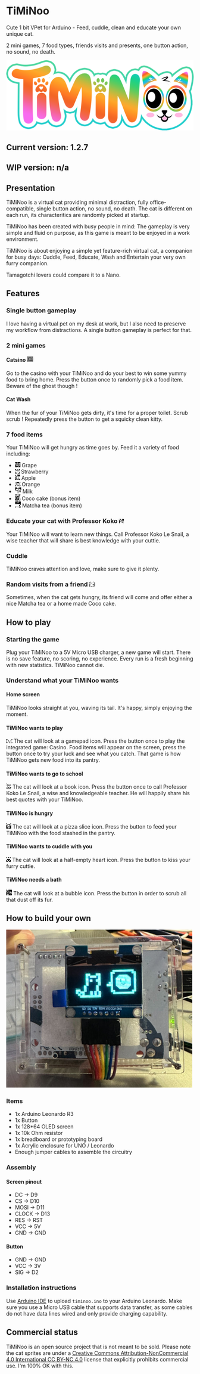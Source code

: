 # TiMiNoo
Cute 1 bit VPet for Arduino - Feed, cuddle, clean and educate your own unique cat.

2 mini games, 7 food types, friends visits and presents, one button action, no sound, no death.

![TiMiNoo logo](./assets/logo/2.png "TiMiNoo logo")

## Current version: 1.2.7
## WIP version: n/a

## Presentation

TiMiNoo is a virtual cat providing minimal distraction, fully office-compatible, single button action, no sound, no death.
The cat is different on each run, its characteritics are randomly picked at startup.

TiMiNoo has been created with busy people in mind: The gameplay is very simple and fluid on purpose, as this game is meant to be enjoyed in a work environment.

TiMiNoo is about enjoying a simple yet feature-rich virtual cat, a companion for busy days: Cuddle, Feed, Educate, Wash and Entertain your very own furry companion.

Tamagotchi lovers could compare it to a Nano.

## Features
### Single button gameplay
I love having a virtual pet on my desk at work, but I also need to preserve my workflow from distractions.
A single button gameplay is perfect for that.
### 2 mini games
#### Catsino ![bar](./assets/icons/bar.png "BAR +1 of all !!!")
Go to the casino with your TiMiNoo and do your best to win some yummy food to bring home.
Press the button once to randomly pick a food item. Beware of the ghost though !
#### Cat Wash
When the fur of your TiMiNoo gets dirty, it's time for a proper toilet. Scrub scrub !
Repeatedly press the button to get a squicky clean kitty.
### 7 food items
Your TiMiNoo will get hungry as time goes by. Feed it a variety of food including:
- ![grape](./assets/icons/grape.png "Fresh grapes") Grape
- ![strawberry](./assets/icons/strawberry.png "Yummy strawberry") Strawberry
- ![apple](./assets/icons/apple.png "Tasty apple") Apple
- ![orange](./assets/icons/orange.png "Juicy orange") Orange
- ![milk](./assets/icons/milk.png "Farm milk") Milk
- ![cake](./assets/icons/coco_cake.png "Homemade coco cake") Coco cake (bonus item)
- ![matcha](./assets/icons/matcha.png "Matcha tea") Matcha tea (bonus item)
### Educate your cat with Professor Koko ![koko](./assets/icons/koko_le_snail.png "Koko Le Snail")
Your TiMiNoo will want to learn new things. Call Professor Koko Le Snail, a wise teacher that will share is best knowledge with your cuttie.
### Cuddle
TiMiNoo craves attention and love, make sure to give it plenty.
### Random visits from a friend ![cindy](./assets/icons/cindy.png "Your friend")
Sometimes, when the cat gets hungry, its friend will come and offer either a nice Matcha tea or a home made Coco cake.

## How to play
### Starting the game
Plug your TiMiNoo to a 5V Micro USB charger, a new game will start.
There is no save feature, no scoring, no experience. Every run is a fresh beginning with new statistics.
TiMiNoo cannot die.
### Understand what your TiMiNoo wants
#### Home screen
TiMiNoo looks straight at you, waving its tail.
It's happy, simply enjoying the moment.
#### TiMiNoo wants to play
![play](./assets/icons/play.png "Play")
The cat will look at a gamepad icon.
Press the button once to play the integrated game: Casino.
Food items will appear on the screen, press the button once to try your luck and see what you catch.
That game is how TiMiNoo gets new food into its pantry.
#### TiMiNoo wants to go to school
![educate](./assets/icons/study.png "Study")
The cat will look at a book icon.
Press the button once to call Professor Koko Le Snail, a wise and knowledgeable teacher. He will happily share his best quotes with your TiMiNoo.
#### TiMiNoo is hungry
![feed](./assets/icons/pizza.png "Feed")
The cat will look at a pizza slice icon.
Press the button to feed your TiMiNoo with the food stashed in the pantry. 
#### TiMiNoo wants to cuddle with you
![cuddle](./assets/icons/cuddle.png "Cuddle")
The cat will look at a half-empty heart icon.
Press the button to kiss your furry cuttie.
#### TiMiNoo needs a bath
![clean](./assets/icons/bubbles.png "Clean")
The cat will look at a bubble icon.
Press the button in order to scrub all that dust off its fur.
## How to build your own

![Prototype board](./assets/proto5.jpg "TiMiNoo")

### Items
- 1x Arduino Leonardo R3
- 1x Button
- 1x 128*64 OLED screen
- 1x 10k Ohm resistor
- 1x breadboard or prototyping board
- 1x Acrylic enclosure for UNO / Leonardo
- Enough jumper cables to assemble the circuitry
### Assembly
#### Screen pinout
- DC -> D9
- CS -> D10
- MOSI -> D11
- CLOCK -> D13
- RES -> RST
- VCC -> 5V
- GND -> GND
#### Button
- GND -> GND
- VCC -> 3V
- SIG -> D2
### Installation instructions
Use [Arduino IDE](https://support.arduino.cc/hc/en-us/articles/360019833020-Download-and-install-Arduino-IDE) to upload `timinoo.ino` to your Arduino Leonardo.
Make sure you use a Micro USB cable that supports data transfer, as some cables do not have data lines wired and only provide charging capability.

## Commercial status
TiMiNoo is an open source project that is not meant to be sold. Please note the cat sprites are under a [Creative Commons Attribution-NonCommercial 4.0 International CC BY-NC 4.0](https://creativecommons.org/licenses/by-nc/4.0/) license that explicitly prohibits commercial use. I'm 100% OK with this.
